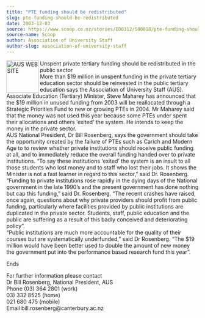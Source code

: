 ```yaml
---
title: "PTE funding should be redistributed"
slug: pte-funding-should-be-redistributed
date: 2003-12-03
source: https://www.scoop.co.nz/stories/ED0312/S00018/pte-funding-should-be-redistributed.htm
source-name: Scoop
author: Association of University Staff
author-slug: association-of-university-staff
---
```


<p><img align="left" width="85" height="85" src="http://www.aus.ac.nz/pictures/logo.gif" alt="AUS WEB SITE" border="0">Unspent private tertiary
funding should be redistributed in the public sector<br>More
than $19 million in unspent funding in the private tertiary
education sector should be reinvested in the public tertiary
education says the Association of University Staff
(AUS).<br>Associate Education (Tertiary) Minister, Steve
Maharey has announced that the $19 million in unused funding
from 2003 will be reallocated through a Strategic Priorities
Fund to new or growing PTEs in 2004. Mr Maharey said that
the money was not used this year because some PTEs under
spent their allocations and others ‘exited’ the system. He
intends to keep the money in the private sector.<br>AUS
National President, Dr Bill Rosenberg, says the government
should take the opportunity created by the failure of PTEs
such as Carich and Modern Age to to review whether private
institutions should receive public funding at all, and to
immediately reduce the overall funding handed over to
private institutions. “To say these institutions ‘exited’
the system is an insult to all those students who lost money
and to staff who lost their jobs. It shows the Minister is
not a fast learner in regard to this sector,” said Dr.
Rosenberg.   <br>“Funding to private institutions rose
rapidly in the dying days of the National government in the
late 1990’s and the present government has done nothing but
cap this funding,” said Dr. Rosenberg. “The recent crashes
have raised, once again, questions about why private
providers should profit from public funding, particularly
where facilities provided by public institutions are
duplicated in the private sector. Students, staff, public
education and the public are suffering as a result of this
badly conceived and deteriorating policy”.<br>“Public
institutions are much more accountable for the quality of
their courses but are systematically underfunded,” said Dr
Rosenberg. “The $19 million would have been better used to
double the amount of new money the government put into the
performance based research fund this year”.</p>

<p>Ends</p>

<p>For
further information please contact<br>Dr Bill Rosenberg,
National President, AUS				<br>Phone 	(03) 364 2801
(work)	<br>03) 332 8525 (home)	 <br>021 680 475 (mobile)
			<br>Email
	bill.rosenberg@canterbury.ac.nz<p>

<p></p>




<!--



